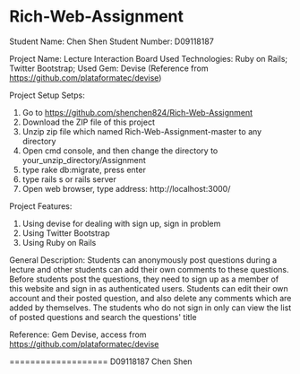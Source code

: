 Rich-Web-Assignment
===================
Student Name: Chen Shen
Student Number: D09118187

Project Name: Lecture Interaction Board
Used Technologies: Ruby on Rails; Twitter Bootstrap;
Used Gem: Devise (Reference from https://github.com/plataformatec/devise)

Project Setup Setps:

1. Go to https://github.com/shenchen824/Rich-Web-Assignment
2. Download the ZIP file of this project
3. Unzip zip file which named Rich-Web-Assignment-master to any directory
4. Open cmd console, and then change the directory to your_unzip_directory/Assignment
5. type rake db:migrate, press enter
6. type rails s or rails server
7. Open web browser, type address: http://localhost:3000/

Project Features:

1. Using devise for dealing with sign up, sign in problem
2. Using Twitter Bootstrap
3. Using Ruby on Rails

General Description:
Students can anonymously post questions during a lecture and other students can add their own comments to these questions. 
Before students post the questions, they need to sign up as a member of this website and sign in as authenticated users. 
Students can edit their own account and their posted question, and also delete any comments which are added by themselves. 
The students who do not sign in only can view the list of posted questions and search the questions' title


Reference: Gem Devise, access from https://github.com/plataformatec/devise

===================
D09118187
Chen Shen
